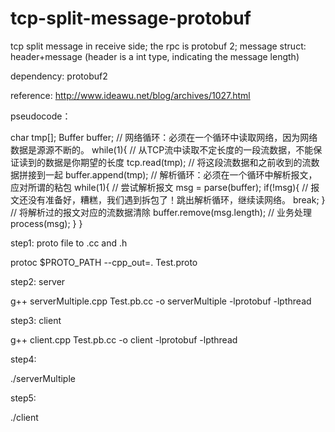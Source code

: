 # tcp-split-message-protobuf

tcp split message in receive side; the rpc is protobuf 2; message struct: header+message (header is a int type, indicating the message length)

dependency: protobuf2

reference: http://www.ideawu.net/blog/archives/1027.html

pseudocode：

char tmp[];
Buffer buffer;
// 网络循环：必须在一个循环中读取网络，因为网络数据是源源不断的。
while(1){
    // 从TCP流中读取不定长度的一段流数据，不能保证读到的数据是你期望的长度
    tcp.read(tmp);
    // 将这段流数据和之前收到的流数据拼接到一起
    buffer.append(tmp);
    // 解析循环：必须在一个循环中解析报文，应对所谓的粘包
    while(1){
        // 尝试解析报文
        msg = parse(buffer);
        if(!msg){
            // 报文还没有准备好，糟糕，我们遇到拆包了！跳出解析循环，继续读网络。
            break;
        }
        // 将解析过的报文对应的流数据清除
        buffer.remove(msg.length);
        // 业务处理
        process(msg);
    }
}


step1: proto file to .cc and .h

protoc $PROTO_PATH --cpp_out=. Test.proto

step2: server

g++ serverMultiple.cpp Test.pb.cc -o serverMultiple -lprotobuf -lpthread

step3: client

g++ client.cpp Test.pb.cc -o client -lprotobuf -lpthread

step4:

./serverMultiple

step5:

./client 
